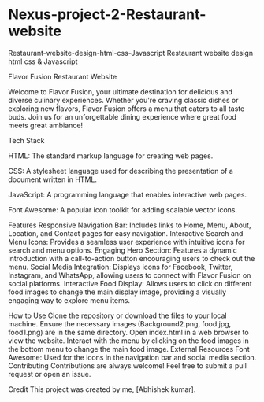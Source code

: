 # Nexus-project-2-Restaurant-website

Restaurant-website-design-html-css-Javascript
Restaurant website design html css & Javascript

Flavor Fusion Restaurant Website

Welcome to Flavor Fusion, your ultimate destination for delicious and diverse culinary experiences. Whether you're craving classic dishes or exploring new flavors, Flavor Fusion offers a menu that caters to all taste buds. Join us for an unforgettable dining experience where great food meets great ambiance!

Tech Stack

HTML: The standard markup language for creating web pages.

CSS: A stylesheet language used for describing the presentation of a document written in HTML.

JavaScript: A programming language that enables interactive web pages.

Font Awesome: A popular icon toolkit for adding scalable vector icons.

Features Responsive Navigation Bar: Includes links to Home, Menu, About, Location, and Contact pages for easy navigation. Interactive Search and Menu Icons: Provides a seamless user experience with intuitive icons for search and menu options. Engaging Hero Section: Features a dynamic introduction with a call-to-action button encouraging users to check out the menu. Social Media Integration: Displays icons for Facebook, Twitter, Instagram, and WhatsApp, allowing users to connect with Flavor Fusion on social platforms. Interactive Food Display: Allows users to click on different food images to change the main display image, providing a visually engaging way to explore menu items.

How to Use Clone the repository or download the files to your local machine. Ensure the necessary images (Background2.png, food.jpg, food1.png) are in the same directory. Open index.html in a web browser to view the website. Interact with the menu by clicking on the food images in the bottom menu to change the main food image. External Resources Font Awesome: Used for the icons in the navigation bar and social media section. Contributing Contributions are always welcome! Feel free to submit a pull request or open an issue.

Credit This project was created by me, [Abhishek kumar].
